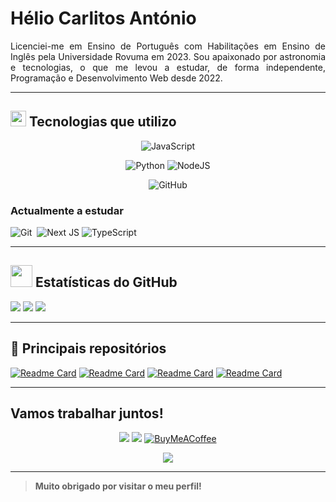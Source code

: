 # Hélio Carlitos António

<p align="justify">
  Licenciei-me em Ensino de Português com Habilitações em Ensino de Inglês pela Universidade Rovuma em 2023. Sou apaixonado por astronomia e tecnologias, o que me levou a estudar, de forma independente, Programação e Desenvolvimento Web desde 2022.
</p>

---

## <img src="https://media2.giphy.com/media/QssGEmpkyEOhBCb7e1/giphy.gif?cid=ecf05e47a0n3gi1bfqntqmob8g9aid1oyj2wr3ds3mg700bl&rid=giphy.gif" width="25"> Tecnologias que utilizo

<div align="center">

 <!-- ![HTML5](https://img.shields.io/badge/html5-%23E34F26.svg?style=for-the-badge&logo=html5&logoColor=white) -->
<!--  ![CSS3](https://img.shields.io/badge/css3-%231572B6.svg?style=for-the-badge&logo=css3&logoColor=white)  -->
<!--  ![Bootstrap](https://img.shields.io/badge/bootstrap-%238511FA.svg?style=for-the-badge&logo=bootstrap&logoColor=white) -->
<!--  ![Vite](https://img.shields.io/badge/vite-%23646CFF.svg?style=for-the-badge&logo=vite&logoColor=white)  -->
  ![JavaScript](https://img.shields.io/badge/javascript-%23323330.svg?style=for-the-badge&logo=javascript&logoColor=%23F7DF1E)
<!--  ![PHP](https://img.shields.io/badge/php-%23777BB4.svg?style=for-the-badge&logo=php&logoColor=white)  -->
  ![Python](https://img.shields.io/badge/python-3670A0?style=for-the-badge&logo=python&logoColor=ffdd54)
  ![NodeJS](https://img.shields.io/badge/node.js-6DA55F?style=for-the-badge&logo=node.js&logoColor=white)
<!--  ![Firebase](https://img.shields.io/badge/firebase-%23039BE5.svg?style=for-the-badge&logo=firebase)  -->
<!--  ![MySQL](https://img.shields.io/badge/mysql-4479A1.svg?style=for-the-badge&logo=mysql&logoColor=white)  -->
 <!-- ![Vercel](https://img.shields.io/badge/vercel-%23000000.svg?style=for-the-badge&logo=vercel&logoColor=white) -->
  ![GitHub](https://img.shields.io/badge/github-%23121011.svg?style=for-the-badge&logo=github&logoColor=white)
 <!-- ![Adobe Photoshop](https://img.shields.io/badge/adobe%20photoshop-%2331A8FF.svg?style=for-the-badge&logo=adobe%20photoshop&logoColor=white)  -->
 <!-- ![Canva](https://img.shields.io/badge/Canva-%2300C4CC.svg?style=for-the-badge&logo=Canva&logoColor=white)  -->

  <span align="left">
    
  ### Actualmente a estudar
    
  ![Git](https://img.shields.io/badge/GIT-E44C30?style=for-the-badge&logo=git&logoColor=white)&nbsp; 
  ![Next JS](https://img.shields.io/badge/Next-black?style=for-the-badge&logo=next.js&logoColor=white)
  ![TypeScript](https://img.shields.io/badge/typescript-%23007ACC.svg?style=for-the-badge&logo=typescript&logoColor=white) 
    
  </span>
  
</div>

---

## <img src="https://media.giphy.com/media/iY8CRBdQXODJSCERIr/giphy.gif" width="35"> Estatísticas do GitHub

<div align="left">

  ![](https://github-readme-stats.vercel.app/api?username=heliocarlitos&theme=dark&hide_border=false&include_all_commits=true&count_private=true)
  ![](https://github-readme-stats.vercel.app/api/top-langs/?username=heliocarlitos&theme=dark&hide_border=false&include_all_commits=true&count_private=true&layout=compact)
  [![](https://streak-stats.demolab.com?user=heliocarlitos&theme=dark)](https://git.io/streak-stats)

</div>

---

## 📁 Principais repositórios

<div align="left">

[![Readme Card](https://github-readme-stats.vercel.app/api/pin/?username=heliocarlitos&repo=projecto-huta&theme=dark&hide_border=false&card_width=100)](https://github.com/heliocarlitos/html-css-js)
[![Readme Card](https://github-readme-stats.vercel.app/api/pin/?username=heliocarlitos&repo=Dicas-de-Programa-o-Web&theme=dark&hide_border=false&card_width=100)](https://github.com/heliocarlitos/Dicas-de-Programa-o-Web)
[![Readme Card](https://github-readme-stats.vercel.app/api/pin/?username=heliocarlitos&repo=formatacao-e-sintaxe-basica-do-github&theme=dark&hide_border=false&card_width=100)](https://github.com/heliocarlitos/formatacao-e-sintaxe-basica-do-github)
[![Readme Card](https://github-readme-stats.vercel.app/api/pin/?username=heliocarlitos&repo=Projectos-em-Python&theme=dark&hide_border=false&card_width=100)](https://github.com/heliocarlitos/Projectos-em-Python)

</div>

---

## Vamos trabalhar juntos!

<div align="center">

  <a href="mailto:heliocarlitosantonio@gmail.com" target="_blank"><img src="https://img.shields.io/badge/Gmail-D14836?style=for-the-badge&logo=gmail&logoColor=fff"/></a>
  <a href="https://wa.me/258848242471?text=Ol%C3%A1%20*H%C3%A9lio%20Carlitos*%2C%20eu%20sou%20%5BSeu%20Nome%20Completo%5D%2C%20peguei%20seu%20contacto%20no%20seu%20README%20do%20GitHub%2C%20eu%20gostaria%20de%20" target="_blank"><img src="https://img.shields.io/badge/WhatsApp-25D366?style=for-the-badge&logo=whatsapp&logoColor=fff"/></a>
  [![BuyMeACoffee](https://img.shields.io/badge/Buy%20Me%20a%20Coffee-ffdd00?style=for-the-badge&logo=buy-me-a-coffee&logoColor=black)](https://buymeacoffee.com/heliocarlitosantonio) 

  ![](https://komarev.com/ghpvc/?username=heliocarlitos&color=grey&style=for-the-badge&label=VISUALIZAÇÕES&abbreviated=true)
  
</div>

---

> **Muito obrigado por visitar o meu perfil!**
